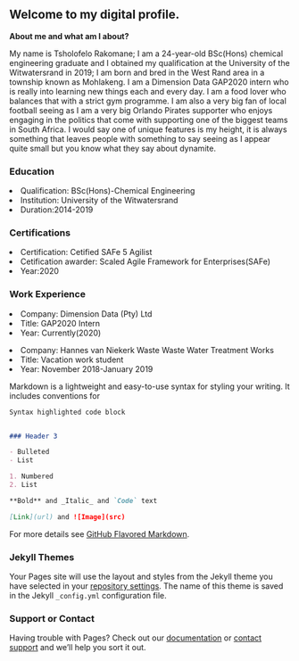 ## Welcome to my digital profile.

**About me and what am I about?** 
  
My name is Tsholofelo Rakomane; I am a 24-year-old BSc(Hons) chemical engineering graduate and I obtained my qualification at the
University of the Witwatersrand in 2019; I am born and bred in the West Rand area in a township known as Mohlakeng. I am a Dimension Data GAP2020 intern who is really into learning new things each and every day. I am a food lover who balances that with a strict gym programme. I am also a very big fan of local football seeing as I am a very big Orlando Pirates supporter who enjoys engaging in the politics that come with supporting one of the biggest teams in South Africa. I would say one of unique features is my height, it is always something that leaves people with something to say seeing as I appear quite small but you know what they say about dynamite.

### Education

<li>Qualification: BSc(Hons)-Chemical Engineering</li>
<li>Institution: University of the Witwatersrand</li>
<li>Duration:2014-2019</li>

### Certifications

<li>Certification: Cetified SAFe 5 Agilist</li>
<li>Cetification awarder: Scaled Agile Framework for Enterprises(SAFe)</li>
<li>Year:2020</li>

### Work Experience
<li>Company: Dimension Data (Pty) Ltd</li>
<li>Title: GAP2020 Intern</li>
<li>Year: Currently(2020)</li>


<p><li>Company: Hannes van Niekerk Waste Waste Water Treatment Works</li>
<li>Title: Vacation work student</li>
<li>Year: November 2018-January 2019</li></p>




Markdown is a lightweight and easy-to-use syntax for styling your writing. It includes conventions for

```markdown
Syntax highlighted code block


### Header 3

- Bulleted
- List

1. Numbered
2. List

**Bold** and _Italic_ and `Code` text

[Link](url) and ![Image](src)
```

For more details see [GitHub Flavored Markdown](https://guides.github.com/features/mastering-markdown/).

### Jekyll Themes

Your Pages site will use the layout and styles from the Jekyll theme you have selected in your [repository settings](https://github.com/Tsholo-fellow/Tsholo-Rakomane/settings). The name of this theme is saved in the Jekyll `_config.yml` configuration file.

### Support or Contact

Having trouble with Pages? Check out our [documentation](https://help.github.com/categories/github-pages-basics/) or [contact support](https://github.com/contact) and we’ll help you sort it out.
